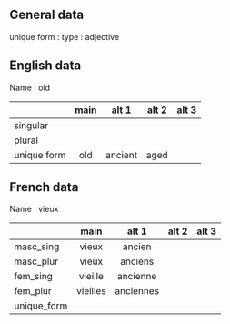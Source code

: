 ## General data

unique form :
type : adjective

## English data

Name : old

|             | main |  alt 1  | alt 2 | alt 3 |
| :---------- | :--: | :-----: | :---: | ----- |
| singular    |      |         |       |       |
| plural      |      |         |       |       |
| unique form | old  | ancient | aged  |       |

## French data

Name : vieux

|             |   main   |   alt 1   | alt 2 | alt 3 |
| :---------- | :------: | :-------: | :---: | :---: |
| masc_sing   |  vieux   |  ancien   |       |       |
| masc_plur   |  vieux   |  anciens  |       |       |
| fem_sing    | vieille  | ancienne  |       |       |
| fem_plur    | vieilles | anciennes |       |       |
| unique_form |          |           |       |       |


